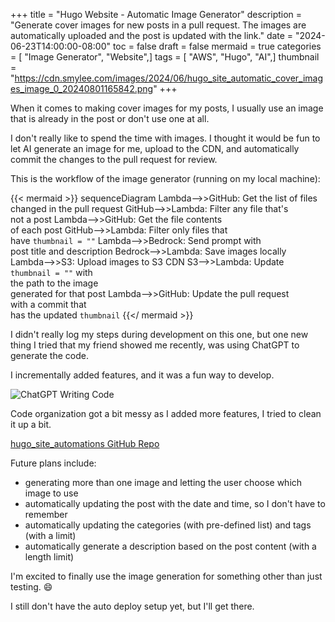 +++
title = "Hugo Website - Automatic Image Generator"
description = "Generate cover images for new posts in a pull request. The images are automatically uploaded and the post is updated with the link."
date = "2024-06-23T14:00:00-08:00"
toc = false
draft = false
mermaid = true
categories = [ "Image Generator", "Website",]
tags = [ "AWS", "Hugo", "AI",]
thumbnail = "https://cdn.smylee.com/images/2024/06/hugo_site_automatic_cover_images_image_0_20240801165842.png"
+++






When it comes to making cover images for my posts, I usually use an image that is already in the post or don't use one at all.

I don't really like to spend the time with images. I thought it would be fun to let AI generate an image for me, upload to the CDN, and automatically commit the changes to the pull request for review.

This is the workflow of the image generator (running on my local machine):

{{< mermaid >}}
sequenceDiagram
    Lambda-->>GitHub: Get the list of files<br>changed in the pull request 
    GitHub-->>Lambda: Filter any file that's<br>not a post
    Lambda-->>GitHub: Get the file contents<br>of each post
    GitHub-->>Lambda: Filter only files that<br>have `thumbnail = ""`
    Lambda-->>Bedrock: Send prompt with<br>post title and description
    Bedrock-->>Lambda: Save images locally
    Lambda-->>S3: Upload images to S3 CDN
    S3-->>Lambda: Update `thumbnail = ""` with<br>the path to the image<br>generated for that post
    Lambda-->>GitHub: Update the pull request<br>with a commit that<br>has the updated `thumbnail`
{{</ mermaid >}}

I didn't really log my steps during development on this one, but one new thing I tried that my friend showed me recently, was using ChatGPT to generate the code.

I incrementally added features, and it was a fun way to develop.

![ChatGPT Writing Code](https://cdn.smylee.com/images/2024/06/chatgpt_writing_code.png)

Code organization got a bit messy as I added more features, I tried to clean it up a bit.

[hugo_site_automations GitHub Repo](https://github.com/smyleeface/smylee_hugo_site_automations)

Future plans include:

* generating more than one image and letting the user choose which image to use
* automatically updating the post with the date and time, so I don't have to remember
* automatically updating the categories (with pre-defined list) and tags (with a limit)
* automatically generate a description based on the post content (with a length limit)

I'm excited to finally use the image generation for something other than just testing. :smile:

I still don't have the auto deploy setup yet, but I'll get there.
